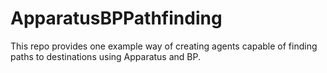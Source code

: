 # ApparatusBPPathfinding

This repo provides one example way of creating agents capable of finding paths to destinations using Apparatus and BP.
